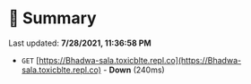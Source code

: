 # 📖 Summary
Last updated: **7/28/2021, 11:36:58 PM**

- `GET` [https://Bhadwa-sala.toxicblte.repl.co](https://Bhadwa-sala.toxicblte.repl.co) - **Down** (240ms)
